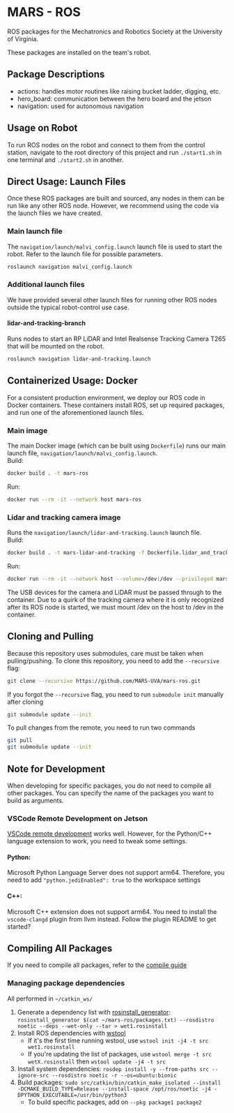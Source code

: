 # MARS - ROS
ROS packages for the Mechatronics and Robotics Society at the University of Virginia.

These packages are installed on the team's robot.

## Package Descriptions
- actions: handles motor routines like raising bucket ladder, digging, etc. 
- hero_board: communication between the hero board and the jetson
- navigation: used for autonomous navigation

## Usage on Robot
To run ROS nodes on the robot and connect to them from the control station, navigate to the root directory of this project and run 
`./start1.sh` in one terminal and `./start2.sh` in another.

## Direct Usage: Launch Files
Once these ROS packages are built and sourced, any nodes in them can be run like any other ROS node. However, we recommend using the code via the launch files we have created.

### Main launch file
The `navigation/launch/malvi_config.launch` launch file is used to start the robot. Refer to the launch file for possible parameters.

```bash
roslaunch navigation malvi_config.launch
```

### Additional launch files
We have provided several other launch files for running other ROS nodes outside the typical robot-control use case.

#### lidar-and-tracking-branch
Runs nodes to start an RP LiDAR and Intel Realsense Tracking Camera T265 that will be mounted on the robot.
```bash
roslaunch navigation lidar-and-tracking.launch
```

## Containerized Usage: Docker 
For a consistent production environment, we deploy our ROS code in Docker containers. These containers install ROS, set up required packages, and run one of the aforementioned launch files.

### Main image
The main Docker image (which can be built using `Dockerfile`) runs our main launch file, `navigation/launch/malvi_config.launch`.\
Build:
```bash
docker build . -t mars-ros
```
Run:
```bash
docker run --rm -it --network host mars-ros
```
### Lidar and tracking camera image
Runs the `navigation/launch/lidar-and-tracking.launch` launch file.\
Build:
```bash
docker build . -t mars-lidar-and-tracking -f Dockerfile.lidar_and_tracking
```
Run:
```bash
docker run --rm -it --network host --volume=/dev:/dev --privileged mars-lidar-and-tracking
```
The USB devices for the camera and LiDAR must be passed through to the container. Due to a quirk of the tracking camera where it is only recognized after its ROS node is started, we must mount /dev on the host to /dev in the container.

## Cloning and Pulling
Because this repository uses submodules, care must be taken when pulling/pushing. To clone this repository, you need to add the `--recursive` flag:

```bash
git clone --recursive https://github.com/MARS-UVA/mars-ros.git
```

If you forgot the `--recursive` flag, you need to run `submodule init` manually after cloning

```bash
git submodule update --init
```

To pull changes from the remote, you need to run two commands

```bash
git pull
git submodule update --init
```

## Note for Development
When developing for specific packages, you do not need to compile all other packages. You can specify the name of the packages you want to build as arguments. 

### VSCode Remote Development on Jetson
[VSCode remote development](https://code.visualstudio.com/docs/remote/ssh) works well. However, for the Python/C++ language extension to work, you need to tweak some settings.

#### Python:
Microsoft Python Language Server does not support arm64. Therefore, you need to add `"python.jediEnabled": true` to the workspace settings

#### C++:
Microsoft C++ extension does not support arm64. You need to install the `vscode-clangd` plugin from llvm instead. Follow the plugin README to get started?

## Compiling All Packages
If you need to compile all packages, refer to the [compile guide](./CompileGuide.md)

### Managing package dependencies
All performed in `~/catkin_ws/`
1. Generate a dependency list with [rosinstall_generator](https://wiki.ros.org/rosinstall_generator): `rosinstall_generator $(cat ~/mars-ros/packages.txt) --rosdistro noetic --deps --wet-only --tar > wet1.rosinstall`
2. Install ROS dependencies with [wstool](https://wiki.ros.org/wstool)
    - If it's the first time running wstool, use `wstool init -j4 -t src wet1.rosinstall`
    - If you're updating the list of packages, use `wstool merge -t src wetX.rosinstall` then `wstool update -j4 -t src`
3. Install system dependencies: `rosdep install -y --from-paths src --ignore-src --rosdistro noetic -r --os=ubuntu:bionic`
4. Build packages: `sudo src/catkin/bin/catkin_make_isolated --install -DCMAKE_BUILD_TYPE=Release --install-space /opt/ros/noetic -j4 -DPYTHON_EXECUTABLE=/usr/bin/python3`
    - To build specific packages, add on `--pkg package1 package2`